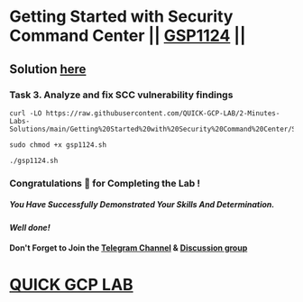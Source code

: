 # Getting Started with Security Command Center || [GSP1124](https://www.cloudskillsboost.google/focuses/71933?parent=catalog) ||

## Solution [here](https://youtu.be/s4qkzkCCe08)

### Task 3. Analyze and fix SCC vulnerability findings

```
curl -LO https://raw.githubusercontent.com/QUICK-GCP-LAB/2-Minutes-Labs-Solutions/main/Getting%20Started%20with%20Security%20Command%20Center/Shell%20Script%20File/GSP1124/gsp1124.sh

sudo chmod +x gsp1124.sh

./gsp1124.sh
```

### Congratulations 🎉 for Completing the Lab !

##### *You Have Successfully Demonstrated Your Skills And Determination.*

#### *Well done!*

#### Don't Forget to Join the [Telegram Channel](https://t.me/QuickGcpLab) & [Discussion group](https://t.me/QuickGcpLabChats)

# [QUICK GCP LAB](https://www.youtube.com/@quickgcplab)
